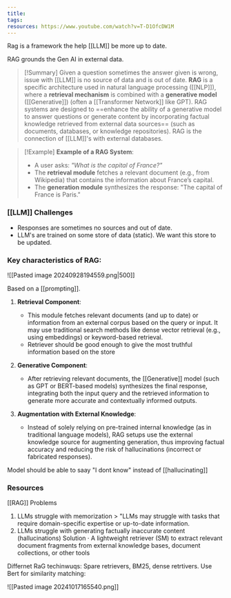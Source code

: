 ```yaml
---
title: 
tags: 
resources: https://www.youtube.com/watch?v=T-D1OfcDW1M
---
```

Rag is a framework the help [[LLM]] be more up to date.

RAG grounds the Gen AI in external data.

>[!Summary]
> Given a question sometimes the answer given is wrong, issue with [[LLM]] is no source of data and is out of date.  **RAG** is a specific architecture used in natural language processing ([[NLP]]), where a **retrieval mechanism** is combined with a **generative model** ([[Generative]]) (often a [[Transformer Network]] like GPT). RAG systems are designed to ==enhance the ability of a generative model to answer questions or generate content by incorporating factual knowledge retrieved from external data sources== (such as documents, databases, or knowledge repositories). RAG is the connection of [[LLM]]'s with external databases. 

>[!Example]
> **Example of a RAG System**:
> - A user asks: *"What is the capital of France?"*
> - The **retrieval module** fetches a relevant document (e.g., from Wikipedia) that contains the information about France’s capital.
> - The **generation module** synthesizes the response: "The capital of France is Paris."

### [[LLM]] Challenges
- Responses are sometimes no sources and out of date.
- LLM's are trained on some store of data (static).  We want this store to be updated.
### Key characteristics of RAG:

![[Pasted image 20240928194559.png|500]]

Based on a [[prompting]].

1. **Retrieval Component**:
   - This module fetches relevant documents (and up to date) or information from an external corpus based on the query or input. It may use traditional search methods like dense vector retrieval (e.g., using embeddings) or keyword-based retrieval.
   - Retriever should be good enough to give the most truthful information based on the store
   
2. **Generative Component**:
   - After retrieving relevant documents, the [[Generative]] model (such as GPT or BERT-based models) synthesizes the final response, integrating both the input query and the retrieved information to generate more accurate and contextually informed outputs.
   
3. **Augmentation with External Knowledge**:
   - Instead of solely relying on pre-trained internal knowledge (as in traditional language models), RAG setups use the external knowledge source for augmenting generation, thus improving factual accuracy and reducing the risk of hallucinations (incorrect or fabricated responses).

Model should be able to saay "I dont know" instead of [[hallucinating]]

### Resources



[[RAG]]
Problems
1. LLMs struggle with memorization > "LLMs may struggle with
tasks that require domain-specific expertise or up-to-date
information.
2. LLMs struggle with generating factually inaccurate content
(hallucinations)
Solution
· A lightweight retriever (SM) to extract relevant document
fragments from external knowledge bases, document collections,
or other tools

 Differnet RaG techinwuqs:
 Spare retrievers, BM25, dense retrtivers. Use Bert for similarity matching:

![[Pasted image 20241017165540.png]]